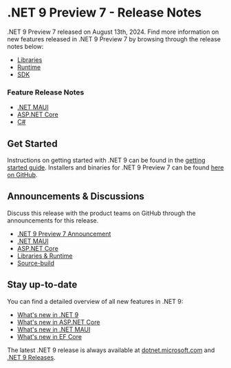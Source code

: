 # .NET 9 Preview 7 - Release Notes

.NET 9 Preview 7 released on August 13th, 2024. Find more information on new features released in .NET 9 Preview 7 by browsing through the release notes below:

* [Libraries](./libraries.md)
* [Runtime](./runtime.md)
* [SDK](./sdk.md)

### Feature Release Notes

* [.NET MAUI](./dotnetmaui.md)
* [ASP.NET Core](./aspnetcore.md)
* [C#](./csharp.md)

## Get Started

Instructions on getting started with .NET 9 can be found in the [getting started guide](../../get-started.md). Installers and binaries for .NET 9 Preview 7 can be found [here on GitHub](./9.0.0-preview.7.md). 

## Announcements & Discussions

Discuss this release with the product teams on GitHub through the announcements for this release. 

* [.NET 9 Preview 7 Announcement](https://aka.ms/dotnet/9/preview7)
* [.NET MAUI](https://github.com/dotnet/maui/discussions/24219) 
* [ASP.NET Core](https://github.com/dotnet/aspnetcore/discussions/57312)
* [Libraries & Runtime](https://github.com/dotnet/runtime/discussions/106350) 
* [Source-build](https://github.com/dotnet/source-build/discussions/4551)

## Stay up-to-date

You can find a detailed overview of all new features in .NET 9:

* [What's new in .NET 9](https://learn.microsoft.com/dotnet/core/whats-new/dotnet-9/overview)
* [What's new in ASP.NET Core](https://learn.microsoft.com/aspnet/core/release-notes/aspnetcore-9.0)
* [What's new in .NET MAUI](https://learn.microsoft.com/dotnet/maui/whats-new/dotnet-9)
* [What's new in EF Core](https://learn.microsoft.com/ef/core/what-is-new/ef-core-9.0/whatsnew)

The latest .NET 9 release is always available at [dotnet.microsoft.com](https://dotnet.microsoft.com/download/dotnet/9.0) and [.NET 9 Releases](../../README.md).
